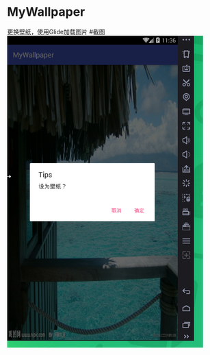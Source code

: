 # MyWallpaper
更换壁纸，使用Glide加载图片
#截图 
![](https://github.com/tuionf/MyWallpaper/blob/master/Nox_2017-03-15_23-36-29.png)
